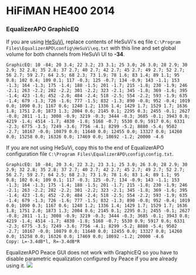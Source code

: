 # HiFiMAN HE400 2014
### EqualizerAPO GraphicEQ
If you are using [HeSuVi](https://sourceforge.net/projects/hesuvi/), replace contents of HeSuVi's eq file `C:\Program Files\EqualizerAPO\config\HeSuVi\eq.txt` with this line and set global volume for both channels from HeSuVi UI to **-34**.
```
GraphicEQ: 10 -84; 20 3.4; 22 3.2; 23 3.1; 25 3.0; 26 3.0; 28 2.9; 30 2.9; 32 2.8; 35 2.8; 37 2.7; 40 2.7; 42 2.7; 45 2.7; 49 2.7; 52 2.7; 56 2.7; 59 2.7; 64 2.5; 68 2.3; 73 1.9; 78 1.6; 83 1.4; 89 1.1; 95 0.8; 102 0.4; 109 0.1; 117 -0.3; 125 -0.7; 134 -0.9; 143 -1.1; 153 -1.3; 164 -1.3; 175 -1.4; 188 -1.5; 201 -1.7; 215 -1.8; 230 -1.9; 246 -2.1; 263 -2.2; 282 -2.2; 301 -2.2; 323 -2.1; 345 -1.8; 369 -1.6; 395 -1.4; 423 -1.6; 452 -2.0; 484 -2.4; 518 -2.5; 554 -2.2; 593 -1.9; 635 -1.4; 679 -1.3; 726 -1.6; 777 -1.5; 832 -1.3; 890 -0.8; 952 -0.4; 1019 0.0; 1090 0.3; 1167 0.6; 1248 1.2; 1336 1.4; 1429 1.7; 1529 1.7; 1636 1.8; 1751 2.0; 1873 1.3; 2004 0.6; 2145 0.1; 2295 0.3; 2455 -0.1; 2627 -0.8; 2811 -1.1; 3008 -0.9; 3219 -0.3; 3444 -0.3; 3685 -0.1; 3943 0.8; 4219 -1.4; 4514 -1.7; 4830 -1.8; 5168 -0.7; 5530 0.9; 5917 0.6; 6331 -2.3; 6775 -3.5; 7249 -3.6; 7756 -4.1; 8299 -5.2; 8880 -5.4; 9502 -2.7; 10167 -0.0; 10879 0.0; 11640 0.0; 12455 0.0; 13327 0.0; 14260 0.0; 15258 0.0; 16326 0.0; 17469 0.0; 18692 -1.2; 20000 -4.6
```
If you are not using HeSuVi, copy this to the end of EqualizerAPO configuration file `C:\Program Files\EqualizerAPO\config\config.txt`.
```
GraphicEQ: 10 -84; 20 3.4; 22 3.2; 23 3.1; 25 3.0; 26 3.0; 28 2.9; 30 2.9; 32 2.8; 35 2.8; 37 2.7; 40 2.7; 42 2.7; 45 2.7; 49 2.7; 52 2.7; 56 2.7; 59 2.7; 64 2.5; 68 2.3; 73 1.9; 78 1.6; 83 1.4; 89 1.1; 95 0.8; 102 0.4; 109 0.1; 117 -0.3; 125 -0.7; 134 -0.9; 143 -1.1; 153 -1.3; 164 -1.3; 175 -1.4; 188 -1.5; 201 -1.7; 215 -1.8; 230 -1.9; 246 -2.1; 263 -2.2; 282 -2.2; 301 -2.2; 323 -2.1; 345 -1.8; 369 -1.6; 395 -1.4; 423 -1.6; 452 -2.0; 484 -2.4; 518 -2.5; 554 -2.2; 593 -1.9; 635 -1.4; 679 -1.3; 726 -1.6; 777 -1.5; 832 -1.3; 890 -0.8; 952 -0.4; 1019 0.0; 1090 0.3; 1167 0.6; 1248 1.2; 1336 1.4; 1429 1.7; 1529 1.7; 1636 1.8; 1751 2.0; 1873 1.3; 2004 0.6; 2145 0.1; 2295 0.3; 2455 -0.1; 2627 -0.8; 2811 -1.1; 3008 -0.9; 3219 -0.3; 3444 -0.3; 3685 -0.1; 3943 0.8; 4219 -1.4; 4514 -1.7; 4830 -1.8; 5168 -0.7; 5530 0.9; 5917 0.6; 6331 -2.3; 6775 -3.5; 7249 -3.6; 7756 -4.1; 8299 -5.2; 8880 -5.4; 9502 -2.7; 10167 -0.0; 10879 0.0; 11640 0.0; 12455 0.0; 13327 0.0; 14260 0.0; 15258 0.0; 16326 0.0; 17469 0.0; 18692 -1.2; 20000 -4.6
Copy: L=-3.4dB*l, R=-3.4dB*R
```
EqualizerAPO Peace GUI does not work with GraphicEQ so you have to disable parametric equalization configured by Peace if you are already using it.
![](https://raw.githubusercontent.com/jaakkopasanen/AutoEq/master/results/SBAF-Serious/innerfidelity/onear/HiFiMAN%20HE400%202014/HiFiMAN%20HE400%202014.png)
